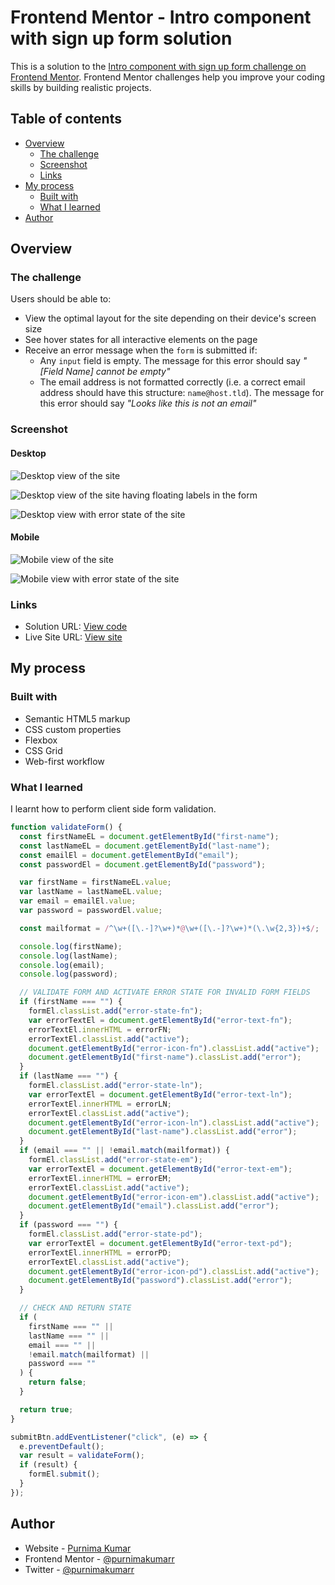 # Frontend Mentor - Intro component with sign up form solution

This is a solution to the [Intro component with sign up form challenge on Frontend Mentor](https://www.frontendmentor.io/challenges/intro-component-with-signup-form-5cf91bd49edda32581d28fd1). Frontend Mentor challenges help you improve your coding skills by building realistic projects.

## Table of contents

- [Overview](#overview)
  - [The challenge](#the-challenge)
  - [Screenshot](#screenshot)
  - [Links](#links)
- [My process](#my-process)
  - [Built with](#built-with)
  - [What I learned](#what-i-learned)
- [Author](#author)

## Overview

### The challenge

Users should be able to:

- View the optimal layout for the site depending on their device's screen size
- See hover states for all interactive elements on the page
- Receive an error message when the `form` is submitted if:
  - Any `input` field is empty. The message for this error should say _"[Field Name] cannot be empty"_
  - The email address is not formatted correctly (i.e. a correct email address should have this structure: `name@host.tld`). The message for this error should say _"Looks like this is not an email"_

### Screenshot

#### Desktop

![Desktop view of the site](./images/screenshot-desktop.png)

![Desktop view of the site having floating labels in the form](./images/screenshot-desktop-active.png)

![Desktop view with error state of the site](./images/screenshot-desktop-error.png)

#### Mobile

![Mobile view of the site](./images/screenshot-mobile.png)

![Mobile view with error state of the site](./images/screenshot-mobile-error.png)

### Links

- Solution URL: [View code](https://github.com/purnimakumarr/frontendmentor/tree/main/intro-component-with-sign-up-form)
- Live Site URL: [View site](https://purnimakumarr.github.io/frontendmentor/intro-component-with-sign-up-form)

## My process

### Built with

- Semantic HTML5 markup
- CSS custom properties
- Flexbox
- CSS Grid
- Web-first workflow

### What I learned

I learnt how to perform client side form validation.

```js
function validateForm() {
  const firstNameEL = document.getElementById("first-name");
  const lastNameEL = document.getElementById("last-name");
  const emailEl = document.getElementById("email");
  const passwordEl = document.getElementById("password");

  var firstName = firstNameEL.value;
  var lastName = lastNameEL.value;
  var email = emailEl.value;
  var password = passwordEl.value;

  const mailformat = /^\w+([\.-]?\w+)*@\w+([\.-]?\w+)*(\.\w{2,3})+$/;

  console.log(firstName);
  console.log(lastName);
  console.log(email);
  console.log(password);

  // VALIDATE FORM AND ACTIVATE ERROR STATE FOR INVALID FORM FIELDS
  if (firstName === "") {
    formEl.classList.add("error-state-fn");
    var errorTextEl = document.getElementById("error-text-fn");
    errorTextEl.innerHTML = errorFN;
    errorTextEl.classList.add("active");
    document.getElementById("error-icon-fn").classList.add("active");
    document.getElementById("first-name").classList.add("error");
  }
  if (lastName === "") {
    formEl.classList.add("error-state-ln");
    var errorTextEl = document.getElementById("error-text-ln");
    errorTextEl.innerHTML = errorLN;
    errorTextEl.classList.add("active");
    document.getElementById("error-icon-ln").classList.add("active");
    document.getElementById("last-name").classList.add("error");
  }
  if (email === "" || !email.match(mailformat)) {
    formEl.classList.add("error-state-em");
    var errorTextEl = document.getElementById("error-text-em");
    errorTextEl.innerHTML = errorEM;
    errorTextEl.classList.add("active");
    document.getElementById("error-icon-em").classList.add("active");
    document.getElementById("email").classList.add("error");
  }
  if (password === "") {
    formEl.classList.add("error-state-pd");
    var errorTextEl = document.getElementById("error-text-pd");
    errorTextEl.innerHTML = errorPD;
    errorTextEl.classList.add("active");
    document.getElementById("error-icon-pd").classList.add("active");
    document.getElementById("password").classList.add("error");
  }

  // CHECK AND RETURN STATE
  if (
    firstName === "" ||
    lastName === "" ||
    email === "" ||
    !email.match(mailformat) ||
    password === ""
  ) {
    return false;
  }

  return true;
}

submitBtn.addEventListener("click", (e) => {
  e.preventDefault();
  var result = validateForm();
  if (result) {
    formEl.submit();
  }
});
```

## Author

- Website - [Purnima Kumar](https://purnimakumarr.github.io/)
- Frontend Mentor - [@purnimakumarr](https://www.frontendmentor.io/profile/purnimakumarr)
- Twitter - [@purnimakumarr](https://www.twitter.com/purnimakumarr)
